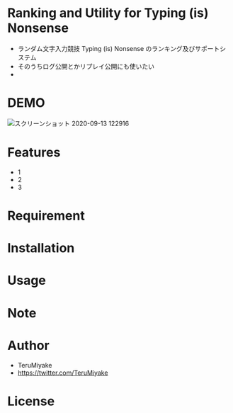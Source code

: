 # Ranking and Utility for Typing (is) Nonsense
* ランダム文字入力競技 Typing (is) Nonsense のランキング及びサポートシステム
* そのうちログ公開とかリプレイ公開にも使いたい
*

# DEMO
![スクリーンショット 2020-09-13 122916](https://user-images.githubusercontent.com/66075181/93009525-4e546800-f5bd-11ea-95dc-563e1f841027.png)

# Features
* 1
* 2
* 3

# Requirement


# Installation

# Usage

# Note


# Author
* TeruMiyake
* https://twitter.com/TeruMiyake

# License

